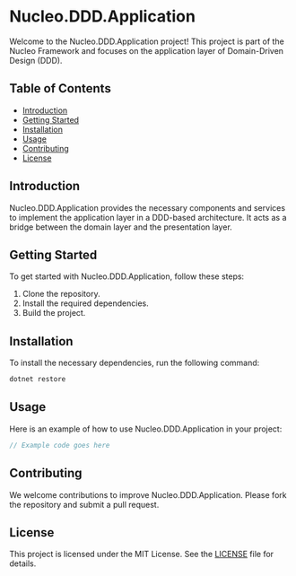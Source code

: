 # Nucleo.DDD.Application

Welcome to the Nucleo.DDD.Application project! This project is part of the Nucleo Framework and focuses on the application layer of Domain-Driven Design (DDD).

## Table of Contents

- [Introduction](#introduction)
- [Getting Started](#getting-started)
- [Installation](#installation)
- [Usage](#usage)
- [Contributing](#contributing)
- [License](#license)

## Introduction

Nucleo.DDD.Application provides the necessary components and services to implement the application layer in a DDD-based architecture. It acts as a bridge between the domain layer and the presentation layer.

## Getting Started

To get started with Nucleo.DDD.Application, follow these steps:

1. Clone the repository.
2. Install the required dependencies.
3. Build the project.

## Installation

To install the necessary dependencies, run the following command:

```sh
dotnet restore
```

## Usage

Here is an example of how to use Nucleo.DDD.Application in your project:

```csharp
// Example code goes here
```

## Contributing

We welcome contributions to improve Nucleo.DDD.Application. Please fork the repository and submit a pull request.

## License

This project is licensed under the MIT License. See the [LICENSE](LICENSE) file for details.